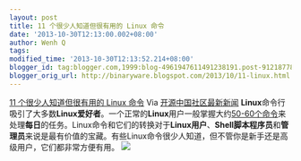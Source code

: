 ```yaml
---
layout: post
title: 11 个很少人知道但很有用的 Linux 命令
date: '2013-10-30T12:13:00.002+08:00'
author: Wenh Q
tags:
modified_time: '2013-10-30T12:13:52.214+08:00'
blogger_id: tag:blogger.com,1999:blog-4961947611491238191.post-9121877892003465596
blogger_orig_url: http://binaryware.blogspot.com/2013/10/11-linux.html
---
```

[11 个很少人知道但很有用的 Linux
命令](http://www.oschina.net/translate/11-lesser-known-useful-linux-commands)
Via [开源中国社区最新新闻](http://www.oschina.net/?from=rss)
**Linux**命令行吸引了大多数**Linux爱好者**。一个正常的**Linux**用户一般掌握大约[50-60个命令](http://www.tecmint.com/60-commands-of-linux-a-guide-from-newbies-to-system-administrator/)来处理**每日**的任务。Linux命令和它们的转换对于**Linux用户**、**Shell脚本程序员**和**管理员**来说是最有价值的宝藏。有些Linux命令很少人知道，但不管你是新手还是高级用户，它们都非常方便有用。
![](http://static.oschina.net/uploads/img/201310/25080743_6D7g.png)
